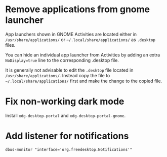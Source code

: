 # Remove applications from gnome launcher

App launchers shown in GNOME Activities are located either in
`/usr/share/applications/` or `~/.local/share/applications/` as `.desktop`
files.

You can hide an individual app launcher from Activities by adding an extra
`NoDisplay=true` line to the corresponding .desktop file.

It is generally not advisable to edit the `.desktop` file located in
`/usr/share/applications/`. Instead copy the file to
`~/.local/share/applications/` first and make the change to the copied file.

# Fix non-working dark mode

Install `xdg-desktop-portal` and `xdg-desktop-portal-gnome`.

# Add listener for notifications

    dbus-monitor "interface='org.freedesktop.Notifications'"
